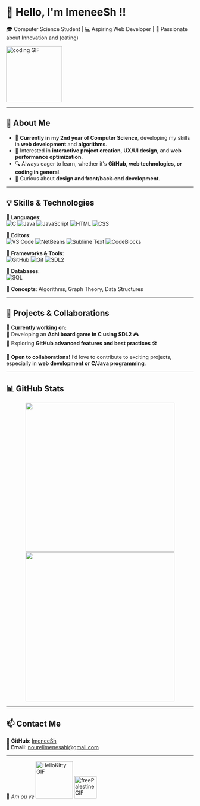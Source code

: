# 👋 Hello, I'm ImeneeSh !!

🎓 Computer Science Student | 💻 Aspiring Web Developer | 🚀 Passionate about Innovation and (eating)

 <img src="https://github.com/user-attachments/assets/31e28893-f175-4413-93ee-f500747c5ff3" width="150" alt="coding GIF">

---

## 🌱 About Me  

- 🎯 **Currently in my 2nd year of Computer Science**, developing my skills in **web development** and **algorithms**.  
- 📌 Interested in **interactive project creation**, **UX/UI design**, and **web performance optimization**.  
- 🔍 Always eager to learn, whether it's **GitHub, web technologies, or coding in general**.  
- 🎨 Curious about **design and front/back-end development**.  

---

## 💡 Skills & Technologies  

🔹 **Languages**:  
![C](https://img.shields.io/badge/-C-00599C?style=flat-square&logo=c&logoColor=white)  ![Java](https://img.shields.io/badge/-Java-007396?style=flat-square&logo=java&logoColor=white)  ![JavaScript](https://img.shields.io/badge/-JavaScript-F7DF1E?style=flat-square&logo=javascript&logoColor=black)  ![HTML](https://img.shields.io/badge/-HTML5-E34F26?style=flat-square&logo=html5&logoColor=white)  ![CSS](https://img.shields.io/badge/-CSS3-1572B6?style=flat-square&logo=css3)  

🔹 **Editors**:  
![VS Code](https://img.shields.io/badge/-VS%20Code-007ACC?style=flat-square&logo=visual-studio-code)  ![NetBeans](https://img.shields.io/badge/-NetBeans-1B6AC6?style=flat-square&logo=apache-netbeans-ide)  ![Sublime Text](https://img.shields.io/badge/-Sublime%20Text-FF9800?style=flat-square&logo=sublime-text) ![CodeBlocks](https://img.shields.io/badge/-Code::Blocks-00A1F1?style=flat-square&logo=windows-terminal&logoColor=white)
  

🔹 **Frameworks & Tools**:  
![GitHub](https://img.shields.io/badge/-GitHub-181717?style=flat-square&logo=github)  ![Git](https://img.shields.io/badge/-Git-F05032?style=flat-square&logo=git&logoColor=white)  ![SDL2](https://img.shields.io/badge/-SDL2-4E7CBF?style=flat-square&logo=opengl)  

🔹 **Databases**:  
![SQL](https://img.shields.io/badge/-SQL-4479A1?style=flat-square&logo=mysql&logoColor=white)  

🔹 **Concepts**: Algorithms, Graph Theory, Data Structures  

---

## 🚀 Projects & Collaborations  

🌟 **Currently working on:**  
 🔹 Developing an **Achi board game in C using SDL2** 🎮  
 🔹 Exploring **GitHub advanced features and best practices** 🛠️  

📌 **Open to collaborations!** I’d love to contribute to exciting projects, especially in **web development or C/Java programming**.  

---

## 📊 GitHub Stats  

<div align="center">
  <img src="https://github-readme-stats.vercel.app/api?username=ImeneeSh&show_icons=true&theme=tokyonight" width="400">
  <img src="https://github-readme-streak-stats.herokuapp.com/?user=ImeneeSh&theme=tokyonight" width="400">
</div>

---

## 📫 Contact Me  

🔗 **GitHub**: [ImeneeSh](https://github.com/ImeneeSh)  
📧 **Email**: nourelimenesahi@gmail.com  

---

🌷 *Am ou ve*
  <img src="https://github.com/user-attachments/assets/767d4f04-be23-4b11-8d6a-b5c8bdd095a0" width="100" alt="HelloKitty GIF"> <img src="https://github.com/user-attachments/assets/5990cb3e-90de-4846-a530-1b36bc6685df" width="60" alt="freePalestine GIF">
  
